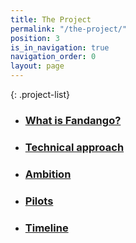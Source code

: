 ```yaml
---
title: The Project
permalink: "/the-project/"
position: 3
is_in_navigation: true
navigation_order: 0
layout: page
---
```


{: .project-list}
- ### [What is Fandango?](/the-project/what-is-fandango/)
- ### [Technical approach](/the-project/technical-approach/)
- ### [Ambition](/the-project/ambition/)
- ### [Pilots](/the-project/pilots/)
- ### [Timeline](/the-project/timeline/)
